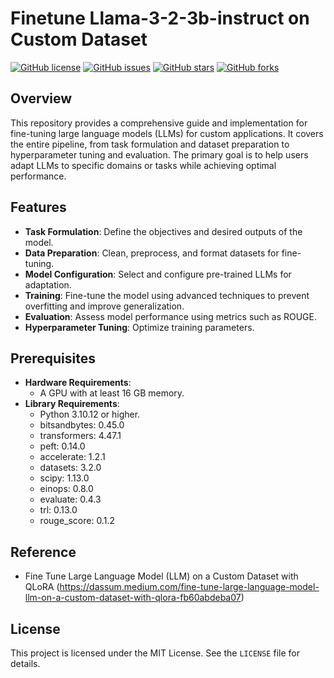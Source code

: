 # Finetune Llama-3-2-3b-instruct on Custom Dataset

[![GitHub license](https://img.shields.io/badge/license-MIT-blue.svg)](https://github.com/Leya-LI/LLM-API-Explorer/blob/main/LICENSE)
[![GitHub issues](https://img.shields.io/github/issues/Leya-LI/LLM-API-Explorer.svg)](https://github.com/Leya-LI/LLM-API-Explorer/issues)
[![GitHub stars](https://img.shields.io/github/stars/Leya-LI/LLM-API-Explorer.svg)](https://github.com/Leya-LI/LLM-API-Explorer/stargazers)
[![GitHub forks](https://img.shields.io/github/forks/Leya-LI/LLM-API-Explorer.svg)](https://github.com/Leya-LI/LLM-API-Explorer/network)

## Overview
This repository provides a comprehensive guide and implementation for fine-tuning large language models (LLMs) for custom applications. It covers the entire pipeline, from task formulation and dataset preparation to hyperparameter tuning and evaluation. The primary goal is to help users adapt LLMs to specific domains or tasks while achieving optimal performance.

## Features
- **Task Formulation**: Define the objectives and desired outputs of the model.
- **Data Preparation**: Clean, preprocess, and format datasets for fine-tuning.
- **Model Configuration**: Select and configure pre-trained LLMs for adaptation.
- **Training**: Fine-tune the model using advanced techniques to prevent overfitting and improve generalization.
- **Evaluation**: Assess model performance using metrics such as ROUGE.
- **Hyperparameter Tuning**: Optimize training parameters.

## Prerequisites

- **Hardware Requirements**:
  - A GPU with at least 16 GB memory.
- **Library Requirements**:
  - Python 3.10.12 or higher.
  - bitsandbytes: 0.45.0
  - transformers: 4.47.1
  - peft: 0.14.0
  - accelerate: 1.2.1
  - datasets: 3.2.0
  - scipy: 1.13.0
  - einops: 0.8.0
  - evaluate: 0.4.3
  - trl: 0.13.0
  - rouge_score: 0.1.2

## Reference
- Fine Tune Large Language Model (LLM) on a Custom Dataset with QLoRA (https://dassum.medium.com/fine-tune-large-language-model-llm-on-a-custom-dataset-with-qlora-fb60abdeba07)
  
## License
This project is licensed under the MIT License. See the `LICENSE` file for details.
